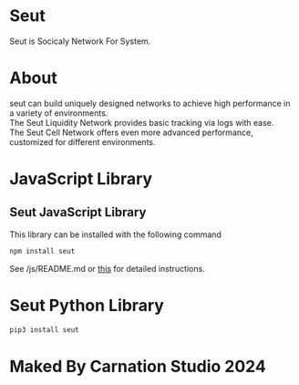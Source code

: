 # Seut
Seut is Socicaly Network For System.
# About
seut can build uniquely designed networks to achieve high performance in a variety of environments.  
The Seut Liquidity Network provides basic tracking via logs with ease.  
The Seut Cell Network offers even more advanced performance, customized for different environments.
# JavaScript Library
## Seut JavaScript Library
This library can be installed with the following command
```bash
npm install seut
```
See /js/README.md or [this](https://www.npmjs.com/package/seut) for detailed instructions.
# Seut Python Library
```bash
pip3 install seut
```
# Maked By Carnation Studio 2024